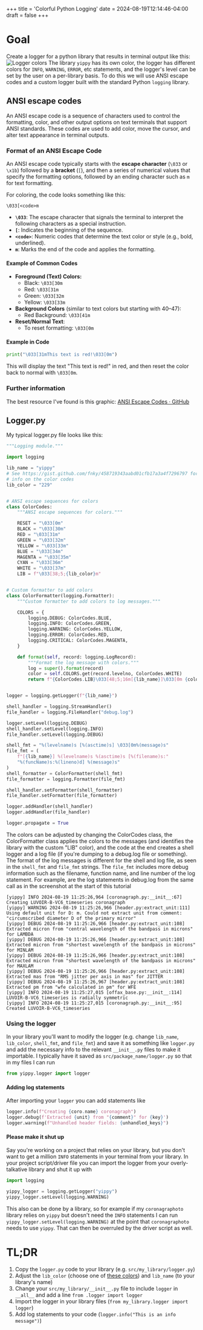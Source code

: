 +++
title = 'Colorful Python Logging'
date = 2024-08-19T12:14:46-04:00
draft = false
+++

# Goal
Create a logger for a python library that results in terminal output like this:
![Logger colors]( /images/logger.png )
The library `yippy` has its own color, the logger has different colors for `INFO`, `WARNING`, `ERROR`, etc statements, and the logger's level can be set by the user on a per-library basis. To do this we will use ANSI escape codes and a custom logger built with the standard Python `logging` library.
## ANSI escape codes
An ANSI escape code is a sequence of characters used to control the formatting, color, and other output options on text terminals that support ANSI standards. These codes are used to add color, move the cursor, and alter text appearance in terminal outputs.
### Format of an ANSI Escape Code
An ANSI escape code typically starts with the **escape character** (`\033` or `\x1b`) followed by a **bracket** (`[`), and then a series of numerical values that specify the formatting options, followed by an ending character such as `m` for text formatting.

For coloring, the code looks something like this:
```
\033[<code>m
```
- **`\033`**: The escape character that signals the terminal to interpret the following characters as a special instruction.
- **`[`**: Indicates the beginning of the sequence.
- **`<code>`**: Numeric codes that determine the text color or style (e.g., bold, underlined).
- **`m`**: Marks the end of the code and applies the formatting.
#### Example of Common Codes
- **Foreground (Text) Colors:**
    - Black: `\033[30m`
    - Red: `\033[31m`
    - Green: `\033[32m`
    - Yellow: `\033[33m`
- **Background Colors** (similar to text colors but starting with 40–47):
    - Red Background: `\033[41m`
- **Reset/Normal Text**:
    - To reset formatting: `\033[0m`
#### Example in Code
```python
print("\033[31mThis text is red!\033[0m")
```
This will display the text "This text is red!" in red, and then reset the color back to normal with `\033[0m`.
### Further information
The best resource I've found is this graphic: [ANSI Escape Codes · GitHub](https://gist.github.com/fnky/458719343aabd01cfb17a3a4f7296797?permalink_comment_id=4619910#gistcomment-4619910)
## Logger.py
My typical logger.py file looks like this:
```python
"""Logging module."""

import logging

lib_name = "yippy"
# See https://gist.github.com/fnky/458719343aabd01cfb17a3a4f7296797 for
# info on the color codes
lib_color = "229"


# ANSI escape sequences for colors
class ColorCodes:
    """ANSI escape sequences for colors."""

    RESET = "\033[0m"
    BLACK = "\033[30m"
    RED = "\033[31m"
    GREEN = "\033[32m"
    YELLOW = "\033[33m"
    BLUE = "\033[34m"
    MAGENTA = "\033[35m"
    CYAN = "\033[36m"
    WHITE = "\033[37m"
    LIB = f"\033[38;5;{lib_color}m"


# Custom formatter to add colors
class ColorFormatter(logging.Formatter):
    """Custom formatter to add colors to log messages."""

    COLORS = {
        logging.DEBUG: ColorCodes.BLUE,
        logging.INFO: ColorCodes.GREEN,
        logging.WARNING: ColorCodes.YELLOW,
        logging.ERROR: ColorCodes.RED,
        logging.CRITICAL: ColorCodes.MAGENTA,
    }

    def format(self, record: logging.LogRecord):
        """Format the log message with colors."""
        log = super().format(record)
        color = self.COLORS.get(record.levelno, ColorCodes.WHITE)
        return f"{ColorCodes.LIB}\033[48;5;16m[{lib_name}]\033[0m {color}{log}"


logger = logging.getLogger(f"{lib_name}")

shell_handler = logging.StreamHandler()
file_handler = logging.FileHandler("debug.log")

logger.setLevel(logging.DEBUG)
shell_handler.setLevel(logging.INFO)
file_handler.setLevel(logging.DEBUG)

shell_fmt = "%(levelname)s [%(asctime)s] \033[0m%(message)s"
file_fmt = (
    f"[{lib_name}] %(levelname)s %(asctime)s [%(filename)s:"
    "%(funcName)s:%(lineno)d] %(message)s"
)
shell_formatter = ColorFormatter(shell_fmt)
file_formatter = logging.Formatter(file_fmt)

shell_handler.setFormatter(shell_formatter)
file_handler.setFormatter(file_formatter)

logger.addHandler(shell_handler)
logger.addHandler(file_handler)

logger.propagate = True
```
The colors can be adjusted by changing the ColorCodes class, the ColorFormatter class applies the colors to the messages (and identifies the library with the custom "LIB" color), and the code at the end creates a shell logger and a log file (if you're dumping to a debug.log file or something). The format of the log messages is different for the shell and log file, as seen in the `shell_fmt` and `file_fmt` strings. The `file_fmt` includes more debug information such as the filename, function name, and line number of the log statement. For example, are the log statements in debug.log from the same call as in the screenshot at the start of this tutorial
```text
[yippy] INFO 2024-08-19 11:25:26,964 [coronagraph.py:__init__:67] Creating LUVOIR-B-VC6_timeseries coronagraph
[yippy] WARNING 2024-08-19 11:25:26,966 [header.py:extract_unit:111] Using default unit for D: m. Could not extract unit from comment: "circumscribed diameter D of the primary mirror"
[yippy] DEBUG 2024-08-19 11:25:26,966 [header.py:extract_unit:108] Extracted micron from "central wavelength of the bandpass in microns" for LAMBDA
[yippy] DEBUG 2024-08-19 11:25:26,966 [header.py:extract_unit:108] Extracted micron from "shortest wavelength of the bandpass in microns" for MINLAM
[yippy] DEBUG 2024-08-19 11:25:26,966 [header.py:extract_unit:108] Extracted micron from "shortest wavelength of the bandpass in microns" for MAXLAM
[yippy] DEBUG 2024-08-19 11:25:26,966 [header.py:extract_unit:108] Extracted mas from "RMS jitter per axis in mas" for JITTER
[yippy] DEBUG 2024-08-19 11:25:26,967 [header.py:extract_unit:108] Extracted pm from "wfe calculated in pm" for WFE
[yippy] INFO 2024-08-19 11:25:27,015 [offax_base.py:__init__:114] LUVOIR-B-VC6_timeseries is radially symmetric
[yippy] INFO 2024-08-19 11:25:27,015 [coronagraph.py:__init__:95] Created LUVOIR-B-VC6_timeseries
```
### Using the logger
In your library you'll want to modify the logger (e.g. change `lib_name`, `lib_color`, `shell_fmt`, and `file_fmt`) and save it as something like `logger.py` and add the necessary info to the relevant `__init__.py` files to make it importable. I typically have it saved as `src/package_name/logger.py` 
 so that in my files I can run 
```python
from yippy.logger import logger
```
#### Adding log statements
After importing your `logger` you can add statements like
```python
logger.info(f"Creating {coro.name} coronagraph")
logger.debug(f'Extracted {unit} from "{comment}" for {key}')
logger.warning(f"Unhandled header fields: {unhandled_keys}")
```
#### Please make it shut up
Say you're working on a project that relies on your library, but you don't want to get a million `INFO` statements in your terminal from your library. In your project script/driver file you can import the logger from your overly-talkative library and shut it up with
```python
import logging

yippy_logger = logging.getLogger("yippy")
yippy_logger.setLevel(logging.WARNING)
```
This also can be done by a library, so for example if my `coronagraphoto` library relies on `yippy` but doesn't need the `INFO` statements I can run `yippy_logger.setLevel(logging.WARNING)` at the point that `coronagraphoto` needs to use `yippy`. That can then be overruled by the driver script as well. 

# TL;DR
1. Copy the `logger.py` code to your library (e.g. `src/my_library/logger.py`)
2. Adjust the `lib_color` (choose one of [these colors](https://gist.github.com/fnky/458719343aabd01cfb17a3a4f7296797?permalink_comment_id=4619910#gistcomment-4619910)) and `lib_name` (to your library's name)
3. Change your `src/my_library/__init__.py` file to include `logger` in `__all__` and add a line `from .logger import logger`
4. Import the logger in your library files (`from my_library.logger import logger`)
5. Add log statements to your code (`logger.info("This is an info message")`)
